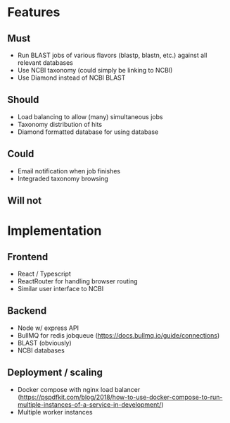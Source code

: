 # Features

## Must

- Run BLAST jobs of various flavors (blastp, blastn, etc.) against all relevant databases
- Use NCBI taxonomy (could simply be linking to NCBI)
- Use Diamond instead of NCBI BLAST

## Should

- Load balancing to allow (many) simultaneous jobs
- Taxonomy distribution of hits
- Diamond formatted database for using database

## Could

- Email notification when job finishes
- Integraded taxonomy browsing

## Will not

# Implementation

## Frontend

- React / Typescript
- ReactRouter for handling browser routing
- Similar user interface to NCBI

## Backend

- Node w/ express API
- BullMQ for redis jobqueue (https://docs.bullmq.io/guide/connections)
- BLAST (obviously)
- NCBI databases

## Deployment / scaling

- Docker compose with nginx load balancer (https://pspdfkit.com/blog/2018/how-to-use-docker-compose-to-run-multiple-instances-of-a-service-in-development/)
- Multiple worker instances

